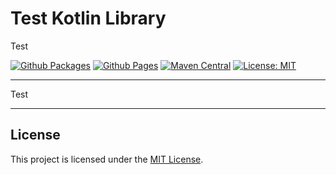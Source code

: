 # Test Kotlin Library

Test

[![Github Packages](https://img.shields.io/github/v/tag/projektor/test-kotlin-library.svg?label=Github+Packages&style=for-the-badge&sort=semver)](https://github.com/projektor/test-kotlin-library/packages) [![Github Pages](https://img.shields.io/github/v/tag/projektor/test-kotlin-library.svg?label=Github+Pages&style=for-the-badge&sort=semver)](https://projektor.github.io/test-kotlin-library) [![Maven Central](https://img.shields.io/maven-central/v/io.github.projektor/test-kotlin-library.svg?label=Maven+Central&style=for-the-badge)](https://central.sonatype.com/artifact/io.github.projektor/test-kotlin-library) [![License: MIT](https://img.shields.io/static/v1?label=License&style=for-the-badge&message=MIT&color=yellow)](https://spdx.org/licenses/MIT)

---

Test

---

## License

This project is licensed under the [MIT License](https://spdx.org/licenses/MIT).

